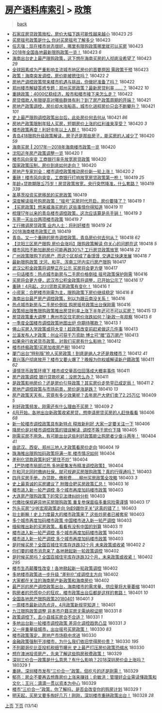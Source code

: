 [房产语料库索引](../../README.md)  > [政策](政策.md)
====
> [back](../README.md)

- [石家庄房贷政策放松，房价大幅下跌可能性越来越小](http://jkwz.applinzi.com/ittc/7095128639433868304.html#%E7%9F%B3%E5%AE%B6%E5%BA%84%E6%88%BF%E8%B4%B7%E6%94%BF%E7%AD%96%E6%94%BE%E6%9D%BE%EF%BC%8C%E6%88%BF%E4%BB%B7%E5%A4%A7%E5%B9%85%E4%B8%8B%E8%B7%8C%E5%8F%AF%E8%83%BD%E6%80%A7%E8%B6%8A%E6%9D%A5%E8%B6%8A%E5%B0%8F) 180423 *25* 
- [买房摇号政策是什么 你对买房摇号了解多少](http://jkwz.applinzi.com/ittc/7095124479112119313.html#%E4%B9%B0%E6%88%BF%E6%91%87%E5%8F%B7%E6%94%BF%E7%AD%96%E6%98%AF%E4%BB%80%E4%B9%88+%E4%BD%A0%E5%AF%B9%E4%B9%B0%E6%88%BF%E6%91%87%E5%8F%B7%E4%BA%86%E8%A7%A3%E5%A4%9A%E5%B0%91) 180423  
- [任志强：现在楼市状态很好，哪里有限购政策哪里就可以买房](http://jkwz.applinzi.com/ittc/7095120738011055115.html#%E4%BB%BB%E5%BF%97%E5%BC%BA%EF%BC%9A%E7%8E%B0%E5%9C%A8%E6%A5%BC%E5%B8%82%E7%8A%B6%E6%80%81%E5%BE%88%E5%A5%BD%EF%BC%8C%E5%93%AA%E9%87%8C%E6%9C%89%E9%99%90%E8%B4%AD%E6%94%BF%E7%AD%96%E5%93%AA%E9%87%8C%E5%B0%B1%E5%8F%AF%E4%BB%A5%E4%B9%B0%E6%88%BF) 180423  
- [2018年全国各地最新限购政策一览！](http://jkwz.applinzi.com/ittc/7095107328972162055.html#2018%E5%B9%B4%E5%85%A8%E5%9B%BD%E5%90%84%E5%9C%B0%E6%9C%80%E6%96%B0%E9%99%90%E8%B4%AD%E6%94%BF%E7%AD%96%E4%B8%80%E8%A7%88%EF%BC%81) 180423 *6* 
- [海南出台史上最严限购政策，这下想在海南买房的人彻底没希望了](http://jkwz.applinzi.com/ittc/7095107046854886407.html#%E6%B5%B7%E5%8D%97%E5%87%BA%E5%8F%B0%E5%8F%B2%E4%B8%8A%E6%9C%80%E4%B8%A5%E9%99%90%E8%B4%AD%E6%94%BF%E7%AD%96%EF%BC%8C%E8%BF%99%E4%B8%8B%E6%83%B3%E5%9C%A8%E6%B5%B7%E5%8D%97%E4%B9%B0%E6%88%BF%E7%9A%84%E4%BA%BA%E5%BD%BB%E5%BA%95%E6%B2%A1%E5%B8%8C%E6%9C%9B%E4%BA%86) 180423 *29* 
- [全球因素成为严重影响主流城市地区房价的首要原因 需政策干预](http://jkwz.applinzi.com/ittc/7095106556289090567.html#%E5%85%A8%E7%90%83%E5%9B%A0%E7%B4%A0%E6%88%90%E4%B8%BA%E4%B8%A5%E9%87%8D%E5%BD%B1%E5%93%8D%E4%B8%BB%E6%B5%81%E5%9F%8E%E5%B8%82%E5%9C%B0%E5%8C%BA%E6%88%BF%E4%BB%B7%E7%9A%84%E9%A6%96%E8%A6%81%E5%8E%9F%E5%9B%A0+%E9%9C%80%E6%94%BF%E7%AD%96%E5%B9%B2%E9%A2%84) 180423  
- [政策！海南突发调控，房价能被摁住吗？](http://jkwz.applinzi.com/ittc/7094924701174596614.html#%E6%94%BF%E7%AD%96%EF%BC%81%E6%B5%B7%E5%8D%97%E7%AA%81%E5%8F%91%E8%B0%83%E6%8E%A7%EF%BC%8C%E6%88%BF%E4%BB%B7%E8%83%BD%E8%A2%AB%E6%91%81%E4%BD%8F%E5%90%97%EF%BC%9F) 180422 *2* 
- [房地产调控政策带来楼市机遇与挑战，你做好准备了吗？](http://jkwz.applinzi.com/ittc/7094913452768494609.html#%E6%88%BF%E5%9C%B0%E4%BA%A7%E8%B0%83%E6%8E%A7%E6%94%BF%E7%AD%96%E5%B8%A6%E6%9D%A5%E6%A5%BC%E5%B8%82%E6%9C%BA%E9%81%87%E4%B8%8E%E6%8C%91%E6%88%98%EF%BC%8C%E4%BD%A0%E5%81%9A%E5%A5%BD%E5%87%86%E5%A4%87%E4%BA%86%E5%90%97%EF%BC%9F) 180422  
- [郑州楼市解疑答惑专题：郑州买房政策？最新房贷利率 ……？](http://jkwz.applinzi.com/ittc/7094906253849658378.html#%E9%83%91%E5%B7%9E%E6%A5%BC%E5%B8%82%E8%A7%A3%E7%96%91%E7%AD%94%E6%83%91%E4%B8%93%E9%A2%98%EF%BC%9A%E9%83%91%E5%B7%9E%E4%B9%B0%E6%88%BF%E6%94%BF%E7%AD%96%EF%BC%9F%E6%9C%80%E6%96%B0%E6%88%BF%E8%B4%B7%E5%88%A9%E7%8E%87+%E2%80%A6%E2%80%A6%EF%BC%9F) 180422 *10* 
- [重磅政策：4000亿稳经济，股市和楼市接下来怎么走？](http://jkwz.applinzi.com/ittc/7094802148560995338.html#%E9%87%8D%E7%A3%85%E6%94%BF%E7%AD%96%EF%BC%9A4000%E4%BA%BF%E7%A8%B3%E7%BB%8F%E6%B5%8E%EF%BC%8C%E8%82%A1%E5%B8%82%E5%92%8C%E6%A5%BC%E5%B8%82%E6%8E%A5%E4%B8%8B%E6%9D%A5%E6%80%8E%E4%B9%88%E8%B5%B0%EF%BC%9F) 180422  
- [房贷借款人年限提高对哪些群体有利？到了房产政策周期的开端？](http://jkwz.applinzi.com/ittc/7094568789968684038.html#%E6%88%BF%E8%B4%B7%E5%80%9F%E6%AC%BE%E4%BA%BA%E5%B9%B4%E9%99%90%E6%8F%90%E9%AB%98%E5%AF%B9%E5%93%AA%E4%BA%9B%E7%BE%A4%E4%BD%93%E6%9C%89%E5%88%A9%EF%BC%9F%E5%88%B0%E4%BA%86%E6%88%BF%E4%BA%A7%E6%94%BF%E7%AD%96%E5%91%A8%E6%9C%9F%E7%9A%84%E5%BC%80%E7%AB%AF%EF%BC%9F) 180421  
- [房地产政策调控，房价却水涨船高，城市化进程房价只会不断攀升？](http://jkwz.applinzi.com/ittc/7094555547556905995.html#%E6%88%BF%E5%9C%B0%E4%BA%A7%E6%94%BF%E7%AD%96%E8%B0%83%E6%8E%A7%EF%BC%8C%E6%88%BF%E4%BB%B7%E5%8D%B4%E6%B0%B4%E6%B6%A8%E8%88%B9%E9%AB%98%EF%BC%8C%E5%9F%8E%E5%B8%82%E5%8C%96%E8%BF%9B%E7%A8%8B%E6%88%BF%E4%BB%B7%E5%8F%AA%E4%BC%9A%E4%B8%8D%E6%96%AD%E6%94%80%E5%8D%87%EF%BC%9F) 180421 *101* 
- [史上最严限购调控政策出台后，此处房价何去何从](http://jkwz.applinzi.com/ittc/7094229434041369610.html#%E5%8F%B2%E4%B8%8A%E6%9C%80%E4%B8%A5%E9%99%90%E8%B4%AD%E8%B0%83%E6%8E%A7%E6%94%BF%E7%AD%96%E5%87%BA%E5%8F%B0%E5%90%8E%EF%BC%8C%E6%AD%A4%E5%A4%84%E6%88%BF%E4%BB%B7%E4%BD%95%E5%8E%BB%E4%BD%95%E4%BB%8E) 180421 *86* 
- [房地产政策限制年轻人买房，短期房价上涨的红利谁来享受？](http://jkwz.applinzi.com/ittc/7094189461594440720.html#%E6%88%BF%E5%9C%B0%E4%BA%A7%E6%94%BF%E7%AD%96%E9%99%90%E5%88%B6%E5%B9%B4%E8%BD%BB%E4%BA%BA%E4%B9%B0%E6%88%BF%EF%BC%8C%E7%9F%AD%E6%9C%9F%E6%88%BF%E4%BB%B7%E4%B8%8A%E6%B6%A8%E7%9A%84%E7%BA%A2%E5%88%A9%E8%B0%81%E6%9D%A5%E4%BA%AB%E5%8F%97%EF%BC%9F) 180420 *3* 
- [楼市政策再变！利好中年以上人群！](http://jkwz.applinzi.com/ittc/7094119479783195655.html#%E6%A5%BC%E5%B8%82%E6%94%BF%E7%AD%96%E5%86%8D%E5%8F%98%EF%BC%81%E5%88%A9%E5%A5%BD%E4%B8%AD%E5%B9%B4%E4%BB%A5%E4%B8%8A%E4%BA%BA%E7%BE%A4%EF%BC%81) 180420  
- [青岛418限购升级政策解读，房子还是那些房子，能买房的人减少了](http://jkwz.applinzi.com/ittc/7094109798880773136.html#%E9%9D%92%E5%B2%9B418%E9%99%90%E8%B4%AD%E5%8D%87%E7%BA%A7%E6%94%BF%E7%AD%96%E8%A7%A3%E8%AF%BB%EF%BC%8C%E6%88%BF%E5%AD%90%E8%BF%98%E6%98%AF%E9%82%A3%E4%BA%9B%E6%88%BF%E5%AD%90%EF%BC%8C%E8%83%BD%E4%B9%B0%E6%88%BF%E7%9A%84%E4%BA%BA%E5%87%8F%E5%B0%91%E4%BA%86) 180420 *59* 
- [海南买房 ‖ 2017年—2018年海南楼市政策一览](http://jkwz.applinzi.com/ittc/7094082987241243664.html#%E6%B5%B7%E5%8D%97%E4%B9%B0%E6%88%BF+%E2%80%96+2017%E5%B9%B4%E2%80%942018%E5%B9%B4%E6%B5%B7%E5%8D%97%E6%A5%BC%E5%B8%82%E6%94%BF%E7%AD%96%E4%B8%80%E8%A7%88) 180420  
- [沈阳近年房产政策调整一览](http://jkwz.applinzi.com/ittc/7094045420441568272.html#%E6%B2%88%E9%98%B3%E8%BF%91%E5%B9%B4%E6%88%BF%E4%BA%A7%E6%94%BF%E7%AD%96%E8%B0%83%E6%95%B4%E4%B8%80%E8%A7%88) 180420 *1* 
- [楼市风向突变 工商银行率先放宽房贷政策](http://jkwz.applinzi.com/ittc/7094001191568802822.html#%E6%A5%BC%E5%B8%82%E9%A3%8E%E5%90%91%E7%AA%81%E5%8F%98+%E5%B7%A5%E5%95%86%E9%93%B6%E8%A1%8C%E7%8E%87%E5%85%88%E6%94%BE%E5%AE%BD%E6%88%BF%E8%B4%B7%E6%94%BF%E7%AD%96) 180420  
- [国家政策压制，房价到底如何走向？](http://jkwz.applinzi.com/ittc/7093995779259892742.html#%E5%9B%BD%E5%AE%B6%E6%94%BF%E7%AD%96%E5%8E%8B%E5%88%B6%EF%BC%8C%E6%88%BF%E4%BB%B7%E5%88%B0%E5%BA%95%E5%A6%82%E4%BD%95%E8%B5%B0%E5%90%91%EF%BC%9F) 180420  
- [房地产专家刘全：楼市调控政策推动房价新一轮上涨！](http://jkwz.applinzi.com/ittc/7093967197577937926.html#%E6%88%BF%E5%9C%B0%E4%BA%A7%E4%B8%93%E5%AE%B6%E5%88%98%E5%85%A8%EF%BC%9A%E6%A5%BC%E5%B8%82%E8%B0%83%E6%8E%A7%E6%94%BF%E7%AD%96%E6%8E%A8%E5%8A%A8%E6%88%BF%E4%BB%B7%E6%96%B0%E4%B8%80%E8%BD%AE%E4%B8%8A%E6%B6%A8%EF%BC%81) 180420 *2* 
- [重磅！楼市风向突变，工商银行打响放宽房贷政策第一枪！](http://jkwz.applinzi.com/ittc/7093826944863044619.html#%E9%87%8D%E7%A3%85%EF%BC%81%E6%A5%BC%E5%B8%82%E9%A3%8E%E5%90%91%E7%AA%81%E5%8F%98%EF%BC%8C%E5%B7%A5%E5%95%86%E9%93%B6%E8%A1%8C%E6%89%93%E5%93%8D%E6%94%BE%E5%AE%BD%E6%88%BF%E8%B4%B7%E6%94%BF%E7%AD%96%E7%AC%AC%E4%B8%80%E6%9E%AA%EF%BC%81) 180419 *25* 
- [年龄+贷款期限≦75岁！房贷政策放宽，央行突然降准，什么套路？](http://jkwz.applinzi.com/ittc/7093696356021699600.html#%E5%B9%B4%E9%BE%84%2B%E8%B4%B7%E6%AC%BE%E6%9C%9F%E9%99%90%E2%89%A675%E5%B2%81%EF%BC%81%E6%88%BF%E8%B4%B7%E6%94%BF%E7%AD%96%E6%94%BE%E5%AE%BD%EF%BC%8C%E5%A4%AE%E8%A1%8C%E7%AA%81%E7%84%B6%E9%99%8D%E5%87%86%EF%BC%8C%E4%BB%80%E4%B9%88%E5%A5%97%E8%B7%AF%EF%BC%9F) 180419 *339* 
- [圣基茨投资买房移民的买房政策](http://jkwz.applinzi.com/ittc/7093679450309002256.html#%E5%9C%A3%E5%9F%BA%E8%8C%A8%E6%8A%95%E8%B5%84%E4%B9%B0%E6%88%BF%E7%A7%BB%E6%B0%91%E7%9A%84%E4%B9%B0%E6%88%BF%E6%94%BF%E7%AD%96) 180419  
- [深度解读摇号购房政策：“摇号”买房时代开启，房价要降了？](http://jkwz.applinzi.com/ittc/7093622735836283920.html#%E6%B7%B1%E5%BA%A6%E8%A7%A3%E8%AF%BB%E6%91%87%E5%8F%B7%E8%B4%AD%E6%88%BF%E6%94%BF%E7%AD%96%EF%BC%9A%E2%80%9C%E6%91%87%E5%8F%B7%E2%80%9D%E4%B9%B0%E6%88%BF%E6%97%B6%E4%BB%A3%E5%BC%80%E5%90%AF%EF%BC%8C%E6%88%BF%E4%BB%B7%E8%A6%81%E9%99%8D%E4%BA%86%EF%BC%9F) 180419 *1* 
- [【买房政策】想来威海买房的 这些事情你得知道](http://jkwz.applinzi.com/ittc/7093621268345783312.html#%E3%80%90%E4%B9%B0%E6%88%BF%E6%94%BF%E7%AD%96%E3%80%91%E6%83%B3%E6%9D%A5%E5%A8%81%E6%B5%B7%E4%B9%B0%E6%88%BF%E7%9A%84+%E8%BF%99%E4%BA%9B%E4%BA%8B%E6%83%85%E4%BD%A0%E5%BE%97%E7%9F%A5%E9%81%93) 180419 *11* 
- [梳理17年以来的青岛楼市调控政策，这次应该算是杀手锏！](http://jkwz.applinzi.com/ittc/7093618941882795018.html#%E6%A2%B3%E7%90%8617%E5%B9%B4%E4%BB%A5%E6%9D%A5%E7%9A%84%E9%9D%92%E5%B2%9B%E6%A5%BC%E5%B8%82%E8%B0%83%E6%8E%A7%E6%94%BF%E7%AD%96%EF%BC%8C%E8%BF%99%E6%AC%A1%E5%BA%94%E8%AF%A5%E7%AE%97%E6%98%AF%E6%9D%80%E6%89%8B%E9%94%8F%EF%BC%81) 180419 *3* 
- [东莞一天出台两项楼市政策](http://jkwz.applinzi.com/ittc/7093600078201881607.html#%E4%B8%9C%E8%8E%9E%E4%B8%80%E5%A4%A9%E5%87%BA%E5%8F%B0%E4%B8%A4%E9%A1%B9%E6%A5%BC%E5%B8%82%E6%94%BF%E7%AD%96) 180419 *7* 
- [工行微调房贷政策 业内人士：将利好楼市](http://jkwz.applinzi.com/ittc/7093587759166129169.html#%E5%B7%A5%E8%A1%8C%E5%BE%AE%E8%B0%83%E6%88%BF%E8%B4%B7%E6%94%BF%E7%AD%96+%E4%B8%9A%E5%86%85%E4%BA%BA%E5%A3%AB%EF%BC%9A%E5%B0%86%E5%88%A9%E5%A5%BD%E6%A5%BC%E5%B8%82) 180419 *24* 
- [2018海南楼市政策汇总](http://jkwz.applinzi.com/ittc/7093516157732783115.html#2018%E6%B5%B7%E5%8D%97%E6%A5%BC%E5%B8%82%E6%94%BF%E7%AD%96%E6%B1%87%E6%80%BB) 180419  
- [青岛，又一个重磅的房市调控政策，青岛房价何去何从？](http://jkwz.applinzi.com/ittc/7093417638116197382.html#%E9%9D%92%E5%B2%9B%EF%BC%8C%E5%8F%88%E4%B8%80%E4%B8%AA%E9%87%8D%E7%A3%85%E7%9A%84%E6%88%BF%E5%B8%82%E8%B0%83%E6%8E%A7%E6%94%BF%E7%AD%96%EF%BC%8C%E9%9D%92%E5%B2%9B%E6%88%BF%E4%BB%B7%E4%BD%95%E5%8E%BB%E4%BD%95%E4%BB%8E%EF%BC%9F) 180418 *62* 
- [【沈阳三区房产限购 房价会涨吗】限购政策解读 你关心的问题在这](http://jkwz.applinzi.com/ittc/7093348202222978058.html#%E3%80%90%E6%B2%88%E9%98%B3%E4%B8%89%E5%8C%BA%E6%88%BF%E4%BA%A7%E9%99%90%E8%B4%AD+%E6%88%BF%E4%BB%B7%E4%BC%9A%E6%B6%A8%E5%90%97%E3%80%91%E9%99%90%E8%B4%AD%E6%94%BF%E7%AD%96%E8%A7%A3%E8%AF%BB+%E4%BD%A0%E5%85%B3%E5%BF%83%E7%9A%84%E9%97%AE%E9%A2%98%E5%9C%A8%E8%BF%99) 180418 *5* 
- [楼市风险不断加剧房价可能再跌30%? 工行房贷政策放宽](http://jkwz.applinzi.com/ittc/7093320202047718406.html#%E6%A5%BC%E5%B8%82%E9%A3%8E%E9%99%A9%E4%B8%8D%E6%96%AD%E5%8A%A0%E5%89%A7%E6%88%BF%E4%BB%B7%E5%8F%AF%E8%83%BD%E5%86%8D%E8%B7%8C30%25%3F+%E5%B7%A5%E8%A1%8C%E6%88%BF%E8%B4%B7%E6%94%BF%E7%AD%96%E6%94%BE%E5%AE%BD) 180418 *22* 
- [广州政策限购下的房产, 而这个区却成了香馍馍, 交通正快速发展](http://jkwz.applinzi.com/ittc/7093257083397080081.html#%E5%B9%BF%E5%B7%9E%E6%94%BF%E7%AD%96%E9%99%90%E8%B4%AD%E4%B8%8B%E7%9A%84%E6%88%BF%E4%BA%A7%2C+%E8%80%8C%E8%BF%99%E4%B8%AA%E5%8C%BA%E5%8D%B4%E6%88%90%E4%BA%86%E9%A6%99%E9%A6%8D%E9%A6%8D%2C+%E4%BA%A4%E9%80%9A%E6%AD%A3%E5%BF%AB%E9%80%9F%E5%8F%91%E5%B1%95) 180418 *7* 
- [最新限购政策 沈河、和平、浑南三环内实行房产限购](http://jkwz.applinzi.com/ittc/7092906005635793926.html#%E6%9C%80%E6%96%B0%E9%99%90%E8%B4%AD%E6%94%BF%E7%AD%96+%E6%B2%88%E6%B2%B3%E3%80%81%E5%92%8C%E5%B9%B3%E3%80%81%E6%B5%91%E5%8D%97%E4%B8%89%E7%8E%AF%E5%86%85%E5%AE%9E%E8%A1%8C%E6%88%BF%E4%BA%A7%E9%99%90%E8%B4%AD) 180417  
- [武汉公积金政策将调整正在公示 买房将会更方便](http://jkwz.applinzi.com/ittc/7092852289633256465.html#%E6%AD%A6%E6%B1%89%E5%85%AC%E7%A7%AF%E9%87%91%E6%94%BF%E7%AD%96%E5%B0%86%E8%B0%83%E6%95%B4%E6%AD%A3%E5%9C%A8%E5%85%AC%E7%A4%BA+%E4%B9%B0%E6%88%BF%E5%B0%86%E4%BC%9A%E6%9B%B4%E6%96%B9%E4%BE%BF) 180417  
- [一句话楼市：热点城市新房与二手房价格倒挂 摇号政策保护刚需](http://jkwz.applinzi.com/ittc/7092672650247930887.html#%E4%B8%80%E5%8F%A5%E8%AF%9D%E6%A5%BC%E5%B8%82%EF%BC%9A%E7%83%AD%E7%82%B9%E5%9F%8E%E5%B8%82%E6%96%B0%E6%88%BF%E4%B8%8E%E4%BA%8C%E6%89%8B%E6%88%BF%E4%BB%B7%E6%A0%BC%E5%80%92%E6%8C%82+%E6%91%87%E5%8F%B7%E6%94%BF%E7%AD%96%E4%BF%9D%E6%8A%A4%E5%88%9A%E9%9C%80) 180416  
- [买房将会更方便，武汉市公积金政策将调整，已开始公示了](http://jkwz.applinzi.com/ittc/7092671214764164112.html#%E4%B9%B0%E6%88%BF%E5%B0%86%E4%BC%9A%E6%9B%B4%E6%96%B9%E4%BE%BF%EF%BC%8C%E6%AD%A6%E6%B1%89%E5%B8%82%E5%85%AC%E7%A7%AF%E9%87%91%E6%94%BF%E7%AD%96%E5%B0%86%E8%B0%83%E6%95%B4%EF%BC%8C%E5%B7%B2%E5%BC%80%E5%A7%8B%E5%85%AC%E7%A4%BA%E4%BA%86) 180416 *17* 
- [重磅！4月起，北川贷款买房政策有变化！](http://jkwz.applinzi.com/ittc/7092645040088417297.html#%E9%87%8D%E7%A3%85%EF%BC%814%E6%9C%88%E8%B5%B7%EF%BC%8C%E5%8C%97%E5%B7%9D%E8%B4%B7%E6%AC%BE%E4%B9%B0%E6%88%BF%E6%94%BF%E7%AD%96%E6%9C%89%E5%8F%98%E5%8C%96%EF%BC%81) 180416 *1* 
- [小资家：合肥楼市刚需为主，限购政策下房价继续稳定](http://jkwz.applinzi.com/ittc/7092513769714615307.html#%E5%B0%8F%E8%B5%84%E5%AE%B6%EF%BC%9A%E5%90%88%E8%82%A5%E6%A5%BC%E5%B8%82%E5%88%9A%E9%9C%80%E4%B8%BA%E4%B8%BB%EF%BC%8C%E9%99%90%E8%B4%AD%E6%94%BF%E7%AD%96%E4%B8%8B%E6%88%BF%E4%BB%B7%E7%BB%A7%E7%BB%AD%E7%A8%B3%E5%AE%9A) 180416 *8* 
- [海南出台最严房产调控政策，别以为跟云南没关系！](http://jkwz.applinzi.com/ittc/7092322209244906506.html#%E6%B5%B7%E5%8D%97%E5%87%BA%E5%8F%B0%E6%9C%80%E4%B8%A5%E6%88%BF%E4%BA%A7%E8%B0%83%E6%8E%A7%E6%94%BF%E7%AD%96%EF%BC%8C%E5%88%AB%E4%BB%A5%E4%B8%BA%E8%B7%9F%E4%BA%91%E5%8D%97%E6%B2%A1%E5%85%B3%E7%B3%BB%EF%BC%81) 180416  
- [热点城市新房与二手房价倒挂 购房摇号政策出台保刚需](http://jkwz.applinzi.com/ittc/7092500391285752838.html#%E7%83%AD%E7%82%B9%E5%9F%8E%E5%B8%82%E6%96%B0%E6%88%BF%E4%B8%8E%E4%BA%8C%E6%89%8B%E6%88%BF%E4%BB%B7%E5%80%92%E6%8C%82+%E8%B4%AD%E6%88%BF%E6%91%87%E5%8F%B7%E6%94%BF%E7%AD%96%E5%87%BA%E5%8F%B0%E4%BF%9D%E5%88%9A%E9%9C%80) 180416  
- [政策频出限售限购政策推出房贷利率上涨下半年还可不可以买房？](http://jkwz.applinzi.com/ittc/7092187393870529552.html#%E6%94%BF%E7%AD%96%E9%A2%91%E5%87%BA%E9%99%90%E5%94%AE%E9%99%90%E8%B4%AD%E6%94%BF%E7%AD%96%E6%8E%A8%E5%87%BA%E6%88%BF%E8%B4%B7%E5%88%A9%E7%8E%87%E4%B8%8A%E6%B6%A8%E4%B8%8B%E5%8D%8A%E5%B9%B4%E8%BF%98%E5%8F%AF%E4%B8%8D%E5%8F%AF%E4%BB%A5%E4%B9%B0%E6%88%BF%EF%BC%9F) 180415 *13* 
- [房贷政策重大调整！惠州市区住宅房价涨跌如何？|新政一年观察](http://jkwz.applinzi.com/ittc/7091585679689778186.html#%E6%88%BF%E8%B4%B7%E6%94%BF%E7%AD%96%E9%87%8D%E5%A4%A7%E8%B0%83%E6%95%B4%EF%BC%81%E6%83%A0%E5%B7%9E%E5%B8%82%E5%8C%BA%E4%BD%8F%E5%AE%85%E6%88%BF%E4%BB%B7%E6%B6%A8%E8%B7%8C%E5%A6%82%E4%BD%95%EF%BC%9F%7C%E6%96%B0%E6%94%BF%E4%B8%80%E5%B9%B4%E8%A7%82%E5%AF%9F) 180413 *6* 
- [一季度全国楼市调控政策地图出炉 你期待哪款？](http://jkwz.applinzi.com/ittc/7091570206218650630.html#%E4%B8%80%E5%AD%A3%E5%BA%A6%E5%85%A8%E5%9B%BD%E6%A5%BC%E5%B8%82%E8%B0%83%E6%8E%A7%E6%94%BF%E7%AD%96%E5%9C%B0%E5%9B%BE%E5%87%BA%E7%82%89+%E4%BD%A0%E6%9C%9F%E5%BE%85%E5%93%AA%E6%AC%BE%EF%BC%9F) 180413 *1* 
- [佛山买房入学政策或将大变！趁政策改变前赶紧做这几件事](http://jkwz.applinzi.com/ittc/7091462113824605195.html#%E4%BD%9B%E5%B1%B1%E4%B9%B0%E6%88%BF%E5%85%A5%E5%AD%A6%E6%94%BF%E7%AD%96%E6%88%96%E5%B0%86%E5%A4%A7%E5%8F%98%EF%BC%81%E8%B6%81%E6%94%BF%E7%AD%96%E6%94%B9%E5%8F%98%E5%89%8D%E8%B5%B6%E7%B4%A7%E5%81%9A%E8%BF%99%E5%87%A0%E4%BB%B6%E4%BA%8B) 180413  
- [兰溪发布人才政策：创业可获千万资助 博士可“赠”百万房产](http://jkwz.applinzi.com/ittc/7091350845545513991.html#%E5%85%B0%E6%BA%AA%E5%8F%91%E5%B8%83%E4%BA%BA%E6%89%8D%E6%94%BF%E7%AD%96%EF%BC%9A%E5%88%9B%E4%B8%9A%E5%8F%AF%E8%8E%B7%E5%8D%83%E4%B8%87%E8%B5%84%E5%8A%A9+%E5%8D%9A%E5%A3%AB%E5%8F%AF%E2%80%9C%E8%B5%A0%E2%80%9D%E7%99%BE%E4%B8%87%E6%88%BF%E4%BA%A7) 180413  
- [如果央行收紧货币政策，对我们买房有什么影响？](http://jkwz.applinzi.com/ittc/7091158804739916807.html#%E5%A6%82%E6%9E%9C%E5%A4%AE%E8%A1%8C%E6%94%B6%E7%B4%A7%E8%B4%A7%E5%B8%81%E6%94%BF%E7%AD%96%EF%BC%8C%E5%AF%B9%E6%88%91%E4%BB%AC%E4%B9%B0%E6%88%BF%E6%9C%89%E4%BB%80%E4%B9%88%E5%BD%B1%E5%93%8D%EF%BC%9F) 180412  
- [楼市终极政策!买房加收房产税!](http://jkwz.applinzi.com/ittc/7091024005970789382.html#%E6%A5%BC%E5%B8%82%E7%BB%88%E6%9E%81%E6%94%BF%E7%AD%96%21%E4%B9%B0%E6%88%BF%E5%8A%A0%E6%94%B6%E6%88%BF%E4%BA%A7%E7%A8%8E%21) 180412  
- [厦门出台“特别版”抢人买房政策！到底是纳人才还是救楼市？](http://jkwz.applinzi.com/ittc/7091005527276651527.html#%E5%8E%A6%E9%97%A8%E5%87%BA%E5%8F%B0%E2%80%9C%E7%89%B9%E5%88%AB%E7%89%88%E2%80%9D%E6%8A%A2%E4%BA%BA%E4%B9%B0%E6%88%BF%E6%94%BF%E7%AD%96%EF%BC%81%E5%88%B0%E5%BA%95%E6%98%AF%E7%BA%B3%E4%BA%BA%E6%89%8D%E8%BF%98%E6%98%AF%E6%95%91%E6%A5%BC%E5%B8%82%EF%BC%9F) 180412 *41* 
- [嘉兴落户彻底放开？楼市又要火爆了？晚报为你权威解读新户籍政策](http://jkwz.applinzi.com/ittc/7090760698651214864.html#%E5%98%89%E5%85%B4%E8%90%BD%E6%88%B7%E5%BD%BB%E5%BA%95%E6%94%BE%E5%BC%80%EF%BC%9F%E6%A5%BC%E5%B8%82%E5%8F%88%E8%A6%81%E7%81%AB%E7%88%86%E4%BA%86%EF%BC%9F%E6%99%9A%E6%8A%A5%E4%B8%BA%E4%BD%A0%E6%9D%83%E5%A8%81%E8%A7%A3%E8%AF%BB%E6%96%B0%E6%88%B7%E7%B1%8D%E6%94%BF%E7%AD%96) 180411 *62* 
- [谨慎货币政策环境下 楼市成交量高位回落成大概率事件](http://jkwz.applinzi.com/ittc/7090734477863289863.html#%E8%B0%A8%E6%85%8E%E8%B4%A7%E5%B8%81%E6%94%BF%E7%AD%96%E7%8E%AF%E5%A2%83%E4%B8%8B+%E6%A5%BC%E5%B8%82%E6%88%90%E4%BA%A4%E9%87%8F%E9%AB%98%E4%BD%8D%E5%9B%9E%E8%90%BD%E6%88%90%E5%A4%A7%E6%A6%82%E7%8E%87%E4%BA%8B%E4%BB%B6) 180411  
- [房产政策调控 银行贷款吃紧：没房怎么办？](http://jkwz.applinzi.com/ittc/7090658636819072006.html#%E6%88%BF%E4%BA%A7%E6%94%BF%E7%AD%96%E8%B0%83%E6%8E%A7+%E9%93%B6%E8%A1%8C%E8%B4%B7%E6%AC%BE%E5%90%83%E7%B4%A7%EF%BC%9A%E6%B2%A1%E6%88%BF%E6%80%8E%E4%B9%88%E5%8A%9E%EF%BC%9F) 180411  
- [是政策影响房价？还是房价引导政策？其实房价走势早已成定局！](http://jkwz.applinzi.com/ittc/7090657557473657862.html#%E6%98%AF%E6%94%BF%E7%AD%96%E5%BD%B1%E5%93%8D%E6%88%BF%E4%BB%B7%EF%BC%9F%E8%BF%98%E6%98%AF%E6%88%BF%E4%BB%B7%E5%BC%95%E5%AF%BC%E6%94%BF%E7%AD%96%EF%BC%9F%E5%85%B6%E5%AE%9E%E6%88%BF%E4%BB%B7%E8%B5%B0%E5%8A%BF%E6%97%A9%E5%B7%B2%E6%88%90%E5%AE%9A%E5%B1%80%EF%BC%81) 180411 *2* 
- [房地产调控政策与市场前景，房价是涨是跌？](http://jkwz.applinzi.com/ittc/7090286022455985168.html#%E6%88%BF%E5%9C%B0%E4%BA%A7%E8%B0%83%E6%8E%A7%E6%94%BF%E7%AD%96%E4%B8%8E%E5%B8%82%E5%9C%BA%E5%89%8D%E6%99%AF%EF%BC%8C%E6%88%BF%E4%BB%B7%E6%98%AF%E6%B6%A8%E6%98%AF%E8%B7%8C%EF%BC%9F) 180410 *13* 
- [房产政策天天有，究竟有多少效果呢？去年房产大佬们卖了2.25万亿](http://jkwz.applinzi.com/ittc/7089924412994487307.html#%E6%88%BF%E4%BA%A7%E6%94%BF%E7%AD%96%E5%A4%A9%E5%A4%A9%E6%9C%89%EF%BC%8C%E7%A9%B6%E7%AB%9F%E6%9C%89%E5%A4%9A%E5%B0%91%E6%95%88%E6%9E%9C%E5%91%A2%EF%BC%9F%E5%8E%BB%E5%B9%B4%E6%88%BF%E4%BA%A7%E5%A4%A7%E4%BD%AC%E4%BB%AC%E5%8D%96%E4%BA%862.25%E4%B8%87%E4%BA%BF) 180409 *5* 
- [利好政策频发，刚需还有什么理由不买房？](http://jkwz.applinzi.com/ittc/7090029805909312523.html#%E5%88%A9%E5%A5%BD%E6%94%BF%E7%AD%96%E9%A2%91%E5%8F%91%EF%BC%8C%E5%88%9A%E9%9C%80%E8%BF%98%E6%9C%89%E4%BB%80%E4%B9%88%E7%90%86%E7%94%B1%E4%B8%8D%E4%B9%B0%E6%88%BF%EF%BC%9F) 180409 *2* 
- [4月开始，各地出台新政策收紧房贷，想申请房贷买房的人赶快看看](http://jkwz.applinzi.com/ittc/7088942624256033798.html#4%E6%9C%88%E5%BC%80%E5%A7%8B%EF%BC%8C%E5%90%84%E5%9C%B0%E5%87%BA%E5%8F%B0%E6%96%B0%E6%94%BF%E7%AD%96%E6%94%B6%E7%B4%A7%E6%88%BF%E8%B4%B7%EF%BC%8C%E6%83%B3%E7%94%B3%E8%AF%B7%E6%88%BF%E8%B4%B7%E4%B9%B0%E6%88%BF%E7%9A%84%E4%BA%BA%E8%B5%B6%E5%BF%AB%E7%9C%8B%E7%9C%8B) 180406 *68* 
- [新一轮楼市调控政策具有新特点 释放新利好  大家一定要关注一下](http://jkwz.applinzi.com/ittc/7088801038603912209.html#%E6%96%B0%E4%B8%80%E8%BD%AE%E6%A5%BC%E5%B8%82%E8%B0%83%E6%8E%A7%E6%94%BF%E7%AD%96%E5%85%B7%E6%9C%89%E6%96%B0%E7%89%B9%E7%82%B9+%E9%87%8A%E6%94%BE%E6%96%B0%E5%88%A9%E5%A5%BD++%E5%A4%A7%E5%AE%B6%E4%B8%80%E5%AE%9A%E8%A6%81%E5%85%B3%E6%B3%A8%E4%B8%80%E4%B8%8B) 180406  
- [降房价是对楼市调控政策的错误解读, 调控不等于房价下降](http://jkwz.applinzi.com/ittc/7088479511295575047.html#%E9%99%8D%E6%88%BF%E4%BB%B7%E6%98%AF%E5%AF%B9%E6%A5%BC%E5%B8%82%E8%B0%83%E6%8E%A7%E6%94%BF%E7%AD%96%E7%9A%84%E9%94%99%E8%AF%AF%E8%A7%A3%E8%AF%BB%2C+%E8%B0%83%E6%8E%A7%E4%B8%8D%E7%AD%89%E4%BA%8E%E6%88%BF%E4%BB%B7%E4%B8%8B%E9%99%8D) 180405  
- [刚需买房不用急，有可能出台这些利好政策能让购房者少奋斗两年！](http://jkwz.applinzi.com/ittc/7088203722327065611.html#%E5%88%9A%E9%9C%80%E4%B9%B0%E6%88%BF%E4%B8%8D%E7%94%A8%E6%80%A5%EF%BC%8C%E6%9C%89%E5%8F%AF%E8%83%BD%E5%87%BA%E5%8F%B0%E8%BF%99%E4%BA%9B%E5%88%A9%E5%A5%BD%E6%94%BF%E7%AD%96%E8%83%BD%E8%AE%A9%E8%B4%AD%E6%88%BF%E8%80%85%E5%B0%91%E5%A5%8B%E6%96%97%E4%B8%A4%E5%B9%B4%EF%BC%81) 180404 *41* 
- [由武汉、西安、郑州三地人才政策看房价走向](http://jkwz.applinzi.com/ittc/7088158776366728203.html#%E7%94%B1%E6%AD%A6%E6%B1%89%E3%80%81%E8%A5%BF%E5%AE%89%E3%80%81%E9%83%91%E5%B7%9E%E4%B8%89%E5%9C%B0%E4%BA%BA%E6%89%8D%E6%94%BF%E7%AD%96%E7%9C%8B%E6%88%BF%E4%BB%B7%E8%B5%B0%E5%90%91) 180404 *19* 
- [珠海推出限购加码政策将满一年 楼市情况如何](http://jkwz.applinzi.com/ittc/7088054290482725898.html#%E7%8F%A0%E6%B5%B7%E6%8E%A8%E5%87%BA%E9%99%90%E8%B4%AD%E5%8A%A0%E7%A0%81%E6%94%BF%E7%AD%96%E5%B0%86%E6%BB%A1%E4%B8%80%E5%B9%B4+%E6%A5%BC%E5%B8%82%E6%83%85%E5%86%B5%E5%A6%82%E4%BD%95) 180404  
- [差别化贷款政策利好“房住不炒”](http://jkwz.applinzi.com/ittc/7088034028282446854.html#%E5%B7%AE%E5%88%AB%E5%8C%96%E8%B4%B7%E6%AC%BE%E6%94%BF%E7%AD%96%E5%88%A9%E5%A5%BD%E2%80%9C%E6%88%BF%E4%BD%8F%E4%B8%8D%E7%82%92%E2%80%9D) 180404  
- [【严防楼市局部过热 多地密集发布精准调控政策】](http://jkwz.applinzi.com/ittc/7088012192035374097.html#%E3%80%90%E4%B8%A5%E9%98%B2%E6%A5%BC%E5%B8%82%E5%B1%80%E9%83%A8%E8%BF%87%E7%83%AD+%E5%A4%9A%E5%9C%B0%E5%AF%86%E9%9B%86%E5%8F%91%E5%B8%83%E7%B2%BE%E5%87%86%E8%B0%83%E6%8E%A7%E6%94%BF%E7%AD%96%E3%80%91) 180404  
- [在和河北同时缴纳社保，就可规避买房限购政策？真的行得通吗？](http://jkwz.applinzi.com/ittc/7087864855979885575.html#%E5%9C%A8%E5%92%8C%E6%B2%B3%E5%8C%97%E5%90%8C%E6%97%B6%E7%BC%B4%E7%BA%B3%E7%A4%BE%E4%BF%9D%EF%BC%8C%E5%B0%B1%E5%8F%AF%E8%A7%84%E9%81%BF%E4%B9%B0%E6%88%BF%E9%99%90%E8%B4%AD%E6%94%BF%E7%AD%96%EF%BC%9F%E7%9C%9F%E7%9A%84%E8%A1%8C%E5%BE%97%E9%80%9A%E5%90%97%EF%BC%9F) 180403  
- [四月买房手册，办贷款，缴税费……柳州买房政策全攻略](http://jkwz.applinzi.com/ittc/7087821230814266379.html#%E5%9B%9B%E6%9C%88%E4%B9%B0%E6%88%BF%E6%89%8B%E5%86%8C%EF%BC%8C%E5%8A%9E%E8%B4%B7%E6%AC%BE%EF%BC%8C%E7%BC%B4%E7%A8%8E%E8%B4%B9%E2%80%A6%E2%80%A6%E6%9F%B3%E5%B7%9E%E4%B9%B0%E6%88%BF%E6%94%BF%E7%AD%96%E5%85%A8%E6%94%BB%E7%95%A5) 180403 *3* 
- [史上最真诚的买房建议了 附赠合肥买房政策汇总！](http://jkwz.applinzi.com/ittc/7087806243651716113.html#%E5%8F%B2%E4%B8%8A%E6%9C%80%E7%9C%9F%E8%AF%9A%E7%9A%84%E4%B9%B0%E6%88%BF%E5%BB%BA%E8%AE%AE%E4%BA%86+%E9%99%84%E8%B5%A0%E5%90%88%E8%82%A5%E4%B9%B0%E6%88%BF%E6%94%BF%E7%AD%96%E6%B1%87%E6%80%BB%EF%BC%81) 180403 *16* 
- [楼市进入新一轮严调控 多个城市再度加码楼市政策](http://jkwz.applinzi.com/ittc/7087795720721794055.html#%E6%A5%BC%E5%B8%82%E8%BF%9B%E5%85%A5%E6%96%B0%E4%B8%80%E8%BD%AE%E4%B8%A5%E8%B0%83%E6%8E%A7+%E5%A4%9A%E4%B8%AA%E5%9F%8E%E5%B8%82%E5%86%8D%E5%BA%A6%E5%8A%A0%E7%A0%81%E6%A5%BC%E5%B8%82%E6%94%BF%E7%AD%96) 180403  
- [大连房产限购政策下的常见法律纠纷分析](http://jkwz.applinzi.com/ittc/7087789121441629190.html#%E5%A4%A7%E8%BF%9E%E6%88%BF%E4%BA%A7%E9%99%90%E8%B4%AD%E6%94%BF%E7%AD%96%E4%B8%8B%E7%9A%84%E5%B8%B8%E8%A7%81%E6%B3%95%E5%BE%8B%E7%BA%A0%E7%BA%B7%E5%88%86%E6%9E%90) 180403  
- [代缴社保规避异地买房限购政策 重复参保面临多重风险需谨慎](http://jkwz.applinzi.com/ittc/7087758170187629578.html#%E4%BB%A3%E7%BC%B4%E7%A4%BE%E4%BF%9D%E8%A7%84%E9%81%BF%E5%BC%82%E5%9C%B0%E4%B9%B0%E6%88%BF%E9%99%90%E8%B4%AD%E6%94%BF%E7%AD%96+%E9%87%8D%E5%A4%8D%E5%8F%82%E4%BF%9D%E9%9D%A2%E4%B8%B4%E5%A4%9A%E9%87%8D%E9%A3%8E%E9%99%A9%E9%9C%80%E8%B0%A8%E6%85%8E) 180403 *17* 
- [包头买房“少听宏观政策走向 9成9跟你无关”这真的错了！](http://jkwz.applinzi.com/ittc/7087757287836091403.html#%E5%8C%85%E5%A4%B4%E4%B9%B0%E6%88%BF%E2%80%9C%E5%B0%91%E5%90%AC%E5%AE%8F%E8%A7%82%E6%94%BF%E7%AD%96%E8%B5%B0%E5%90%91+9%E6%88%909%E8%B7%9F%E4%BD%A0%E6%97%A0%E5%85%B3%E2%80%9D%E8%BF%99%E7%9C%9F%E7%9A%84%E9%94%99%E4%BA%86%EF%BC%81) 180403  
- [壮士断腕！史上力度最大的楼市政策来了 这些炒房者已被套牢](http://jkwz.applinzi.com/ittc/7087752360724268049.html#%E5%A3%AE%E5%A3%AB%E6%96%AD%E8%85%95%EF%BC%81%E5%8F%B2%E4%B8%8A%E5%8A%9B%E5%BA%A6%E6%9C%80%E5%A4%A7%E7%9A%84%E6%A5%BC%E5%B8%82%E6%94%BF%E7%AD%96%E6%9D%A5%E4%BA%86+%E8%BF%99%E4%BA%9B%E7%82%92%E6%88%BF%E8%80%85%E5%B7%B2%E8%A2%AB%E5%A5%97%E7%89%A2) 180403  
- [多个城市再度加码楼市政策 中国楼市进入新一轮严调控](http://jkwz.applinzi.com/ittc/7087694853788140560.html#%E5%A4%9A%E4%B8%AA%E5%9F%8E%E5%B8%82%E5%86%8D%E5%BA%A6%E5%8A%A0%E7%A0%81%E6%A5%BC%E5%B8%82%E6%94%BF%E7%AD%96+%E4%B8%AD%E5%9B%BD%E6%A5%BC%E5%B8%82%E8%BF%9B%E5%85%A5%E6%96%B0%E4%B8%80%E8%BD%AE%E4%B8%A5%E8%B0%83%E6%8E%A7) 180403  
- [缅甸推出新的买房政策，看看有没有中国的划算](http://jkwz.applinzi.com/ittc/7087678560594822154.html#%E7%BC%85%E7%94%B8%E6%8E%A8%E5%87%BA%E6%96%B0%E7%9A%84%E4%B9%B0%E6%88%BF%E6%94%BF%E7%AD%96%EF%BC%8C%E7%9C%8B%E7%9C%8B%E6%9C%89%E6%B2%A1%E6%9C%89%E4%B8%AD%E5%9B%BD%E7%9A%84%E5%88%92%E7%AE%97) 180403 *11* 
- [楼市进入新一轮严调控 多个城市再度加码楼市政策](http://jkwz.applinzi.com/ittc/7087677297463395344.html#%E6%A5%BC%E5%B8%82%E8%BF%9B%E5%85%A5%E6%96%B0%E4%B8%80%E8%BD%AE%E4%B8%A5%E8%B0%83%E6%8E%A7+%E5%A4%9A%E4%B8%AA%E5%9F%8E%E5%B8%82%E5%86%8D%E5%BA%A6%E5%8A%A0%E7%A0%81%E6%A5%BC%E5%B8%82%E6%94%BF%E7%AD%96) 180403  
- [楼市进入新一轮严调控 多个城市再度加码楼市政策](http://jkwz.applinzi.com/ittc/7087659426901394449.html#%E6%A5%BC%E5%B8%82%E8%BF%9B%E5%85%A5%E6%96%B0%E4%B8%80%E8%BD%AE%E4%B8%A5%E8%B0%83%E6%8E%A7+%E5%A4%9A%E4%B8%AA%E5%9F%8E%E5%B8%82%E5%86%8D%E5%BA%A6%E5%8A%A0%E7%A0%81%E6%A5%BC%E5%B8%82%E6%94%BF%E7%AD%96) 180403  
- [是时候买房？全国百城住宅库存连跌32个月 未来政策或收紧](http://jkwz.applinzi.com/ittc/7087504180464059408.html#%E6%98%AF%E6%97%B6%E5%80%99%E4%B9%B0%E6%88%BF%EF%BC%9F%E5%85%A8%E5%9B%BD%E7%99%BE%E5%9F%8E%E4%BD%8F%E5%AE%85%E5%BA%93%E5%AD%98%E8%BF%9E%E8%B7%8C32%E4%B8%AA%E6%9C%88+%E6%9C%AA%E6%9D%A5%E6%94%BF%E7%AD%96%E6%88%96%E6%94%B6%E7%B4%A7) 180402 *2* 
- [你们要的楼市消息来了 各地掀起新一轮政策调控](http://jkwz.applinzi.com/ittc/7087478749941728273.html#%E4%BD%A0%E4%BB%AC%E8%A6%81%E7%9A%84%E6%A5%BC%E5%B8%82%E6%B6%88%E6%81%AF%E6%9D%A5%E4%BA%86+%E5%90%84%E5%9C%B0%E6%8E%80%E8%B5%B7%E6%96%B0%E4%B8%80%E8%BD%AE%E6%94%BF%E7%AD%96%E8%B0%83%E6%8E%A7) 180402  
- [是时候买房吗？全国百城住宅库存连跌32个月，未来政策或收紧！](http://jkwz.applinzi.com/ittc/7087442916509484049.html#%E6%98%AF%E6%97%B6%E5%80%99%E4%B9%B0%E6%88%BF%E5%90%97%EF%BC%9F%E5%85%A8%E5%9B%BD%E7%99%BE%E5%9F%8E%E4%BD%8F%E5%AE%85%E5%BA%93%E5%AD%98%E8%BF%9E%E8%B7%8C32%E4%B8%AA%E6%9C%88%EF%BC%8C%E6%9C%AA%E6%9D%A5%E6%94%BF%E7%AD%96%E6%88%96%E6%94%B6%E7%B4%A7%EF%BC%81) 180402 *295* 
- [楼市生态颠覆性改变！各地掀起新一轮政策调控](http://jkwz.applinzi.com/ittc/7087393008465216528.html#%E6%A5%BC%E5%B8%82%E7%94%9F%E6%80%81%E9%A2%A0%E8%A6%86%E6%80%A7%E6%94%B9%E5%8F%98%EF%BC%81%E5%90%84%E5%9C%B0%E6%8E%80%E8%B5%B7%E6%96%B0%E4%B8%80%E8%BD%AE%E6%94%BF%E7%AD%96%E8%B0%83%E6%8E%A7) 180402  
- [多地楼市政策进一步升级 “差别化”成调控主方向](http://jkwz.applinzi.com/ittc/7087336161637041162.html#%E5%A4%9A%E5%9C%B0%E6%A5%BC%E5%B8%82%E6%94%BF%E7%AD%96%E8%BF%9B%E4%B8%80%E6%AD%A5%E5%8D%87%E7%BA%A7+%E2%80%9C%E5%B7%AE%E5%88%AB%E5%8C%96%E2%80%9D%E6%88%90%E8%B0%83%E6%8E%A7%E4%B8%BB%E6%96%B9%E5%90%91) 180402  
- [大家都在关注的海南房产新政策和海南房价](http://jkwz.applinzi.com/ittc/7087312327781385233.html#%E5%A4%A7%E5%AE%B6%E9%83%BD%E5%9C%A8%E5%85%B3%E6%B3%A8%E7%9A%84%E6%B5%B7%E5%8D%97%E6%88%BF%E4%BA%A7%E6%96%B0%E6%94%BF%E7%AD%96%E5%92%8C%E6%B5%B7%E5%8D%97%E6%88%BF%E4%BB%B7) 180402  
- [最严厉的房产调控政策出台，海南楼市的需求量、供应量将大量萎缩](http://jkwz.applinzi.com/ittc/7087152718483555334.html#%E6%9C%80%E4%B8%A5%E5%8E%89%E7%9A%84%E6%88%BF%E4%BA%A7%E8%B0%83%E6%8E%A7%E6%94%BF%E7%AD%96%E5%87%BA%E5%8F%B0%EF%BC%8C%E6%B5%B7%E5%8D%97%E6%A5%BC%E5%B8%82%E7%9A%84%E9%9C%80%E6%B1%82%E9%87%8F%E3%80%81%E4%BE%9B%E5%BA%94%E9%87%8F%E5%B0%86%E5%A4%A7%E9%87%8F%E8%90%8E%E7%BC%A9) 180401  
- [购房者的恐慌中介的狂欢，楼市政策出台后都是这样的套路！](http://jkwz.applinzi.com/ittc/7087137649028760583.html#%E8%B4%AD%E6%88%BF%E8%80%85%E7%9A%84%E6%81%90%E6%85%8C%E4%B8%AD%E4%BB%8B%E7%9A%84%E7%8B%82%E6%AC%A2%EF%BC%8C%E6%A5%BC%E5%B8%82%E6%94%BF%E7%AD%96%E5%87%BA%E5%8F%B0%E5%90%8E%E9%83%BD%E6%98%AF%E8%BF%99%E6%A0%B7%E7%9A%84%E5%A5%97%E8%B7%AF%EF%BC%81) 180401 *10* 
- [全国各地房产限购政策20180401](http://jkwz.applinzi.com/ittc/7087059692927058951.html#%E5%85%A8%E5%9B%BD%E5%90%84%E5%9C%B0%E6%88%BF%E4%BA%A7%E9%99%90%E8%B4%AD%E6%94%BF%E7%AD%9620180401) 180401 *3* 
- [一周楼市最新动态点评，4月政策新规早知道！](http://jkwz.applinzi.com/ittc/7086903247011054603.html#%E4%B8%80%E5%91%A8%E6%A5%BC%E5%B8%82%E6%9C%80%E6%96%B0%E5%8A%A8%E6%80%81%E7%82%B9%E8%AF%84%EF%BC%8C4%E6%9C%88%E6%94%BF%E7%AD%96%E6%96%B0%E8%A7%84%E6%97%A9%E7%9F%A5%E9%81%93%EF%BC%81) 180401  
- [九江限购政策调整 非本市户籍买房无需纳税证明](http://jkwz.applinzi.com/ittc/7086777206749791238.html#%E4%B9%9D%E6%B1%9F%E9%99%90%E8%B4%AD%E6%94%BF%E7%AD%96%E8%B0%83%E6%95%B4+%E9%9D%9E%E6%9C%AC%E5%B8%82%E6%88%B7%E7%B1%8D%E4%B9%B0%E6%88%BF%E6%97%A0%E9%9C%80%E7%BA%B3%E7%A8%8E%E8%AF%81%E6%98%8E) 180331 *8* 
- [政策调控下，去小县城买房合不合适？](http://jkwz.applinzi.com/ittc/7086634650640581649.html#%E6%94%BF%E7%AD%96%E8%B0%83%E6%8E%A7%E4%B8%8B%EF%BC%8C%E5%8E%BB%E5%B0%8F%E5%8E%BF%E5%9F%8E%E4%B9%B0%E6%88%BF%E5%90%88%E4%B8%8D%E5%90%88%E9%80%82%EF%BC%9F) 180331 *1* 
- [多地出台新一轮楼市调控政策 差异化调控趋势凸显](http://jkwz.applinzi.com/ittc/7086615820077892615.html#%E5%A4%9A%E5%9C%B0%E5%87%BA%E5%8F%B0%E6%96%B0%E4%B8%80%E8%BD%AE%E6%A5%BC%E5%B8%82%E8%B0%83%E6%8E%A7%E6%94%BF%E7%AD%96+%E5%B7%AE%E5%BC%82%E5%8C%96%E8%B0%83%E6%8E%A7%E8%B6%8B%E5%8A%BF%E5%87%B8%E6%98%BE) 180331 *3* 
- [又一座重量级城市，出台摇号买房政策！](http://jkwz.applinzi.com/ittc/7086350358622503952.html#%E5%8F%88%E4%B8%80%E5%BA%A7%E9%87%8D%E9%87%8F%E7%BA%A7%E5%9F%8E%E5%B8%82%EF%BC%8C%E5%87%BA%E5%8F%B0%E6%91%87%E5%8F%B7%E4%B9%B0%E6%88%BF%E6%94%BF%E7%AD%96%EF%BC%81) 180330 *83* 
- [楼市政策落定，房地产市场稳中求进](http://jkwz.applinzi.com/ittc/7086289785574654983.html#%E6%A5%BC%E5%B8%82%E6%94%BF%E7%AD%96%E8%90%BD%E5%AE%9A%EF%BC%8C%E6%88%BF%E5%9C%B0%E4%BA%A7%E5%B8%82%E5%9C%BA%E7%A8%B3%E4%B8%AD%E6%B1%82%E8%BF%9B) 180330  
- [金融政策强制干涉楼市，为什么我们依旧觉得房价贵？](http://jkwz.applinzi.com/ittc/7086208687041676294.html#%E9%87%91%E8%9E%8D%E6%94%BF%E7%AD%96%E5%BC%BA%E5%88%B6%E5%B9%B2%E6%B6%89%E6%A5%BC%E5%B8%82%EF%BC%8C%E4%B8%BA%E4%BB%80%E4%B9%88%E6%88%91%E4%BB%AC%E4%BE%9D%E6%97%A7%E8%A7%89%E5%BE%97%E6%88%BF%E4%BB%B7%E8%B4%B5%EF%BC%9F) 180330 *195* 
- [不列颠哥伦比亚投机税细节曝光 史上最严打压房价政策恐缩水](http://jkwz.applinzi.com/ittc/7086196437467792390.html#%E4%B8%8D%E5%88%97%E9%A2%A0%E5%93%A5%E4%BC%A6%E6%AF%94%E4%BA%9A%E6%8A%95%E6%9C%BA%E7%A8%8E%E7%BB%86%E8%8A%82%E6%9B%9D%E5%85%89+%E5%8F%B2%E4%B8%8A%E6%9C%80%E4%B8%A5%E6%89%93%E5%8E%8B%E6%88%BF%E4%BB%B7%E6%94%BF%E7%AD%96%E6%81%90%E7%BC%A9%E6%B0%B4) 180330  
- [想在澳洲投资房产，先来了解这些购房税费政策！](http://jkwz.applinzi.com/ittc/7085959064892998663.html#%E6%83%B3%E5%9C%A8%E6%BE%B3%E6%B4%B2%E6%8A%95%E8%B5%84%E6%88%BF%E4%BA%A7%EF%BC%8C%E5%85%88%E6%9D%A5%E4%BA%86%E8%A7%A3%E8%BF%99%E4%BA%9B%E8%B4%AD%E6%88%BF%E7%A8%8E%E8%B4%B9%E6%94%BF%E7%AD%96%EF%BC%81) 180329  
- [深圳三价合一政策是什么意思？有什么影响？2018深圳房价会上涨吗？](http://jkwz.applinzi.com/ittc/7085861597262382091.html#%E6%B7%B1%E5%9C%B3%E4%B8%89%E4%BB%B7%E5%90%88%E4%B8%80%E6%94%BF%E7%AD%96%E6%98%AF%E4%BB%80%E4%B9%88%E6%84%8F%E6%80%9D%EF%BC%9F%E6%9C%89%E4%BB%80%E4%B9%88%E5%BD%B1%E5%93%8D%EF%BC%9F2018%E6%B7%B1%E5%9C%B3%E6%88%BF%E4%BB%B7%E4%BC%9A%E4%B8%8A%E6%B6%A8%E5%90%97%EF%BC%9F) 180329 *1* 
- [重磅，深圳楼市发布“三价合一”政策，但吃亏的还是刚需！](http://jkwz.applinzi.com/ittc/7085839797337981968.html#%E9%87%8D%E7%A3%85%EF%BC%8C%E6%B7%B1%E5%9C%B3%E6%A5%BC%E5%B8%82%E5%8F%91%E5%B8%83%E2%80%9C%E4%B8%89%E4%BB%B7%E5%90%88%E4%B8%80%E2%80%9D%E6%94%BF%E7%AD%96%EF%BC%8C%E4%BD%86%E5%90%83%E4%BA%8F%E7%9A%84%E8%BF%98%E6%98%AF%E5%88%9A%E9%9C%80%EF%BC%81) 180329  
- [郁亮：房企不要再去想靠房价上涨来赚钱；俞敏洪：管理好企业需读懂政策和文化；王兴：滴滴一贯以资本为中心](http://jkwz.applinzi.com/ittc/7085754887738754064.html#%E9%83%81%E4%BA%AE%EF%BC%9A%E6%88%BF%E4%BC%81%E4%B8%8D%E8%A6%81%E5%86%8D%E5%8E%BB%E6%83%B3%E9%9D%A0%E6%88%BF%E4%BB%B7%E4%B8%8A%E6%B6%A8%E6%9D%A5%E8%B5%9A%E9%92%B1%EF%BC%9B%E4%BF%9E%E6%95%8F%E6%B4%AA%EF%BC%9A%E7%AE%A1%E7%90%86%E5%A5%BD%E4%BC%81%E4%B8%9A%E9%9C%80%E8%AF%BB%E6%87%82%E6%94%BF%E7%AD%96%E5%92%8C%E6%96%87%E5%8C%96%EF%BC%9B%E7%8E%8B%E5%85%B4%EF%BC%9A%E6%BB%B4%E6%BB%B4%E4%B8%80%E8%B4%AF%E4%BB%A5%E8%B5%84%E6%9C%AC%E4%B8%BA%E4%B8%AD%E5%BF%83) 180329  
- [楼市“三价合一”政策，你了解吗，是否会改变你的购房计划](http://jkwz.applinzi.com/ittc/7085678884450468880.html#%E6%A5%BC%E5%B8%82%E2%80%9C%E4%B8%89%E4%BB%B7%E5%90%88%E4%B8%80%E2%80%9D%E6%94%BF%E7%AD%96%EF%BC%8C%E4%BD%A0%E4%BA%86%E8%A7%A3%E5%90%97%EF%BC%8C%E6%98%AF%E5%90%A6%E4%BC%9A%E6%94%B9%E5%8F%98%E4%BD%A0%E7%9A%84%E8%B4%AD%E6%88%BF%E8%AE%A1%E5%88%92) 180329 *1* 
- [明天起，买房又要多掏好几万！刚刚，深圳楼市重磅政策出台！](http://jkwz.applinzi.com/ittc/7085661189856297995.html#%E6%98%8E%E5%A4%A9%E8%B5%B7%EF%BC%8C%E4%B9%B0%E6%88%BF%E5%8F%88%E8%A6%81%E5%A4%9A%E6%8E%8F%E5%A5%BD%E5%87%A0%E4%B8%87%EF%BC%81%E5%88%9A%E5%88%9A%EF%BC%8C%E6%B7%B1%E5%9C%B3%E6%A5%BC%E5%B8%82%E9%87%8D%E7%A3%85%E6%94%BF%E7%AD%96%E5%87%BA%E5%8F%B0%EF%BC%81) 180328 *28* 


 [上页](政策.md) [下页](政策12.md)          (13/14)